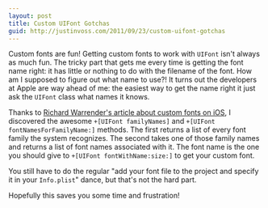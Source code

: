 ```yaml
---
layout: post
title: Custom UIFont Gotchas
guid: http://justinvoss.com/2011/09/23/custom-uifont-gotchas
---
```


Custom fonts are fun! Getting custom fonts to work with `UIFont` isn't always as much fun.
The tricky part that gets me every time is getting the font name right: it has little or
nothing to do with the filename of the font. How am I supposed to figure out what name to use?!
It turns out the developers at Apple are way ahead of me: the easiest way to get the 
name right it just ask the `UIFont` class what names it knows.

Thanks to [Richard Warrender's article about custom fonts on iOS][richard], I discovered the
awesome `+[UIFont familyNames]` and `+[UIFont fontNamesForFamilyName:]` methods. The first
returns a list of every font family the system recognizes. The second takes one of those family
names and returns a list of font names associated with it. The font name is the one you should
give to `+[UIFont fontWithName:size:]` to get your custom font.

You still have to do the regular "add your font file to the project and specify it in your
`Info.plist`" dance, but that's not the hard part.

Hopefully this saves you some time and frustration!


[richard]: http://richardwarrender.com/2010/08/custom-fonts-on-ipad-and-iphone/